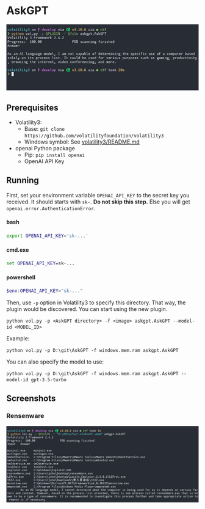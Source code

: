 # AskGPT

![Running AskGPT](images/screenshot.png)

## Prerequisites

-   Volatility3:
    -   Base: `git clone https://github.com/volatilityfoundation/volatility3`
    -   Windows symbol: See [volatility3/README.md](https://github.com/volatilityfoundation/volatility3#symbol-tables)
-   openai Python package
    -   Pip: `pip install openai`
    -   OpenAI API Key
## Running

First, set your environment variable `OPENAI_API_KEY` to the secret key you received.
It should starts with `sk-`. **Do not skip this step.** Else you will get `openai.error.AuthenticationError`.

#### bash

```bash
export OPENAI_API_KEY='sk-...'
```

#### cmd.exe

```cmd
set OPENAI_API_KEY=sk-...
```

#### powershell

```powershell
$env:OPENAI_API_KEY="sk-..."
```

Then, use `-p` option in Volatility3 to specify this directory. That way, the plugin
would be discovered. You can start using the new plugin.

```
python vol.py -p <AskGPT directory> -f <image> askgpt.AskGPT --model-id <MODEL_ID>
```

Example:

```
python vol.py -p D:\git\AskGPT -f windows.mem.ram askgpt.AskGPT
```

You can also specify the model to use:

```
python vol.py -p D:\git\AskGPT -f windows.mem.ram askgpt.AskGPT --model-id gpt-3.5-turbo
```


## Screenshots

### Rensenware

![Scanning Windows 7 running Rensenware](images/rensenware2.png)
